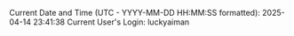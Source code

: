 Current Date and Time (UTC - YYYY-MM-DD HH:MM:SS formatted): 2025-04-14 23:41:38
Current User's Login: luckyaiman
